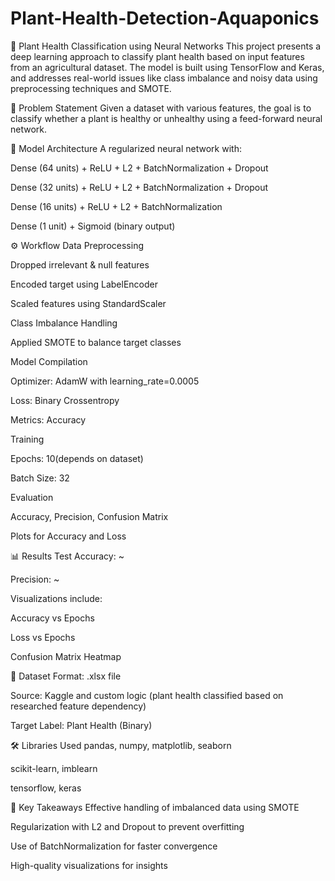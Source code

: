 # Plant-Health-Detection-Aquaponics
🌱 Plant Health Classification using Neural Networks This project presents a deep learning approach to classify plant health based on input features from an agricultural dataset. The model is built using TensorFlow and Keras, and addresses real-world issues like class imbalance and noisy data using preprocessing techniques and SMOTE.

📌 Problem Statement Given a dataset with various features, the goal is to classify whether a plant is healthy or unhealthy using a feed-forward neural network.

🧠 Model Architecture A regularized neural network with:

Dense (64 units) + ReLU + L2 + BatchNormalization + Dropout

Dense (32 units) + ReLU + L2 + BatchNormalization + Dropout

Dense (16 units) + ReLU + L2 + BatchNormalization

Dense (1 unit) + Sigmoid (binary output)

⚙️ Workflow Data Preprocessing

Dropped irrelevant & null features

Encoded target using LabelEncoder

Scaled features using StandardScaler

Class Imbalance Handling

Applied SMOTE to balance target classes

Model Compilation

Optimizer: AdamW with learning_rate=0.0005

Loss: Binary Crossentropy

Metrics: Accuracy

Training

Epochs: 10(depends on dataset)

Batch Size: 32

Evaluation

Accuracy, Precision, Confusion Matrix

Plots for Accuracy and Loss

📊 Results Test Accuracy: ~

Precision: ~

Visualizations include:

Accuracy vs Epochs

Loss vs Epochs

Confusion Matrix Heatmap

📁 Dataset Format: .xlsx file

Source: Kaggle and custom logic (plant health classified based on researched feature dependency)

Target Label: Plant Health (Binary)

🛠️ Libraries Used pandas, numpy, matplotlib, seaborn

scikit-learn, imblearn

tensorflow, keras

📌 Key Takeaways Effective handling of imbalanced data using SMOTE

Regularization with L2 and Dropout to prevent overfitting

Use of BatchNormalization for faster convergence

High-quality visualizations for insights

